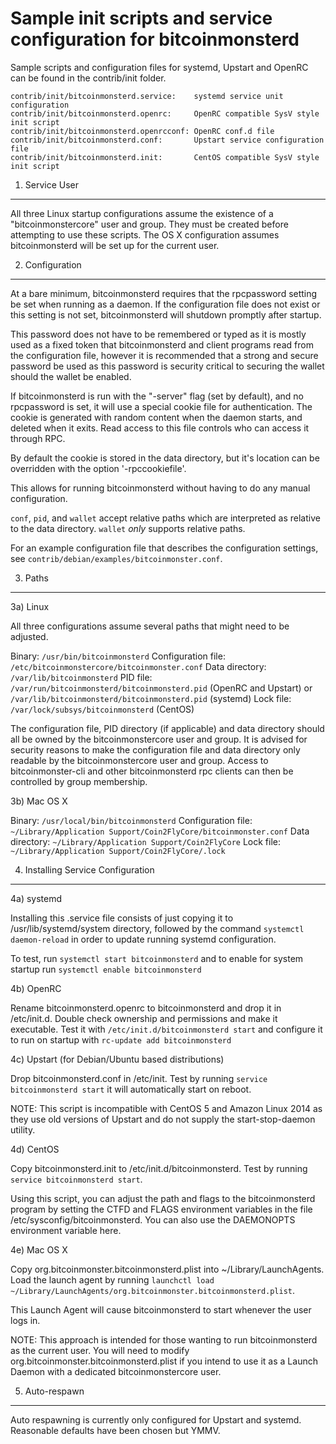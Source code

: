 Sample init scripts and service configuration for bitcoinmonsterd
==========================================================

Sample scripts and configuration files for systemd, Upstart and OpenRC
can be found in the contrib/init folder.

    contrib/init/bitcoinmonsterd.service:    systemd service unit configuration
    contrib/init/bitcoinmonsterd.openrc:     OpenRC compatible SysV style init script
    contrib/init/bitcoinmonsterd.openrcconf: OpenRC conf.d file
    contrib/init/bitcoinmonsterd.conf:       Upstart service configuration file
    contrib/init/bitcoinmonsterd.init:       CentOS compatible SysV style init script

1. Service User
---------------------------------

All three Linux startup configurations assume the existence of a "bitcoinmonstercore" user
and group.  They must be created before attempting to use these scripts.
The OS X configuration assumes bitcoinmonsterd will be set up for the current user.

2. Configuration
---------------------------------

At a bare minimum, bitcoinmonsterd requires that the rpcpassword setting be set
when running as a daemon.  If the configuration file does not exist or this
setting is not set, bitcoinmonsterd will shutdown promptly after startup.

This password does not have to be remembered or typed as it is mostly used
as a fixed token that bitcoinmonsterd and client programs read from the configuration
file, however it is recommended that a strong and secure password be used
as this password is security critical to securing the wallet should the
wallet be enabled.

If bitcoinmonsterd is run with the "-server" flag (set by default), and no rpcpassword is set,
it will use a special cookie file for authentication. The cookie is generated with random
content when the daemon starts, and deleted when it exits. Read access to this file
controls who can access it through RPC.

By default the cookie is stored in the data directory, but it's location can be overridden
with the option '-rpccookiefile'.

This allows for running bitcoinmonsterd without having to do any manual configuration.

`conf`, `pid`, and `wallet` accept relative paths which are interpreted as
relative to the data directory. `wallet` *only* supports relative paths.

For an example configuration file that describes the configuration settings,
see `contrib/debian/examples/bitcoinmonster.conf`.

3. Paths
---------------------------------

3a) Linux

All three configurations assume several paths that might need to be adjusted.

Binary:              `/usr/bin/bitcoinmonsterd`
Configuration file:  `/etc/bitcoinmonstercore/bitcoinmonster.conf`
Data directory:      `/var/lib/bitcoinmonsterd`
PID file:            `/var/run/bitcoinmonsterd/bitcoinmonsterd.pid` (OpenRC and Upstart) or `/var/lib/bitcoinmonsterd/bitcoinmonsterd.pid` (systemd)
Lock file:           `/var/lock/subsys/bitcoinmonsterd` (CentOS)

The configuration file, PID directory (if applicable) and data directory
should all be owned by the bitcoinmonstercore user and group.  It is advised for security
reasons to make the configuration file and data directory only readable by the
bitcoinmonstercore user and group.  Access to bitcoinmonster-cli and other bitcoinmonsterd rpc clients
can then be controlled by group membership.

3b) Mac OS X

Binary:              `/usr/local/bin/bitcoinmonsterd`
Configuration file:  `~/Library/Application Support/Coin2FlyCore/bitcoinmonster.conf`
Data directory:      `~/Library/Application Support/Coin2FlyCore`
Lock file:           `~/Library/Application Support/Coin2FlyCore/.lock`

4. Installing Service Configuration
-----------------------------------

4a) systemd

Installing this .service file consists of just copying it to
/usr/lib/systemd/system directory, followed by the command
`systemctl daemon-reload` in order to update running systemd configuration.

To test, run `systemctl start bitcoinmonsterd` and to enable for system startup run
`systemctl enable bitcoinmonsterd`

4b) OpenRC

Rename bitcoinmonsterd.openrc to bitcoinmonsterd and drop it in /etc/init.d.  Double
check ownership and permissions and make it executable.  Test it with
`/etc/init.d/bitcoinmonsterd start` and configure it to run on startup with
`rc-update add bitcoinmonsterd`

4c) Upstart (for Debian/Ubuntu based distributions)

Drop bitcoinmonsterd.conf in /etc/init.  Test by running `service bitcoinmonsterd start`
it will automatically start on reboot.

NOTE: This script is incompatible with CentOS 5 and Amazon Linux 2014 as they
use old versions of Upstart and do not supply the start-stop-daemon utility.

4d) CentOS

Copy bitcoinmonsterd.init to /etc/init.d/bitcoinmonsterd. Test by running `service bitcoinmonsterd start`.

Using this script, you can adjust the path and flags to the bitcoinmonsterd program by
setting the CTFD and FLAGS environment variables in the file
/etc/sysconfig/bitcoinmonsterd. You can also use the DAEMONOPTS environment variable here.

4e) Mac OS X

Copy org.bitcoinmonster.bitcoinmonsterd.plist into ~/Library/LaunchAgents. Load the launch agent by
running `launchctl load ~/Library/LaunchAgents/org.bitcoinmonster.bitcoinmonsterd.plist`.

This Launch Agent will cause bitcoinmonsterd to start whenever the user logs in.

NOTE: This approach is intended for those wanting to run bitcoinmonsterd as the current user.
You will need to modify org.bitcoinmonster.bitcoinmonsterd.plist if you intend to use it as a
Launch Daemon with a dedicated bitcoinmonstercore user.

5. Auto-respawn
-----------------------------------

Auto respawning is currently only configured for Upstart and systemd.
Reasonable defaults have been chosen but YMMV.
